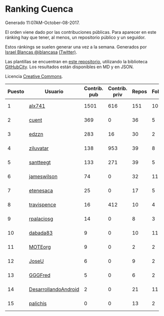 # Ranking Cuenca

Generado 11:07AM-October-08-2017.

El orden viene dado por las contribuciones públicas. Para aparecer en este ránking hay que tener, al menos, un repositorio público y un seguidor.

Estos ránkings se suelen generar una vez a la semana. Generados por [Israel Blancas @iblancasa](https://github.com/iblancasa/) [(Twitter)](https://twitter.com/iblancasa).

Las plantillas se encuentran en [este repositorio](https://github.com/iblancasa/GH-Spanish-Ranking), utilizando la biblioteca [GitHubCity](https://github.com/iblancasa/GitHubCity). Los resultados están disponibles en MD y en JSON.

Licencia [Creative Commons](https://creativecommons.org/licenses/by/4.0/).

| Puesto   |  Usuario  | Contrib. pub | Contrib. priv |Repos| Followers | Desde |  Avatar  |
|----------|-----------|--------------|---------------|-----|-----------|-------|----------|
|1|[alx741](https://github.com/alx741)|1501|616|151|10|2012-10-12|![alx741](https://avatars3.githubusercontent.com/u/2545720)|
|2|[cuent](https://github.com/cuent)|369|0|36|5|2013-08-17|![cuent](https://avatars0.githubusercontent.com/u/5248968)|
|3|[edzzn](https://github.com/edzzn)|283|16|30|2|2015-10-02|![edzzn](https://avatars2.githubusercontent.com/u/14936466)|
|4|[ziluvatar](https://github.com/ziluvatar)|138|953|39|8|2012-02-09|![ziluvatar](https://avatars1.githubusercontent.com/u/1424663)|
|5|[santteegt](https://github.com/santteegt)|133|271|39|5|2011-07-19|![santteegt](https://avatars2.githubusercontent.com/u/926341)|
|6|[jameswilson](https://github.com/jameswilson)|74|0|32|11|2010-04-14|![jameswilson](https://avatars3.githubusercontent.com/u/243532)|
|7|[etenesaca](https://github.com/etenesaca)|25|0|17|5|2013-02-14|![etenesaca](https://avatars1.githubusercontent.com/u/3594639)|
|8|[travispence](https://github.com/travispence)|16|412|10|4|2011-12-02|![travispence](https://avatars1.githubusercontent.com/u/1236534)|
|9|[rpalaciosg](https://github.com/rpalaciosg)|14|0|8|3|2015-03-25|![rpalaciosg](https://avatars3.githubusercontent.com/u/11642622)|
|10|[dabada83](https://github.com/dabada83)|9|0|10|11|2010-02-26|![dabada83](https://avatars0.githubusercontent.com/u/211490)|
|11|[MOTEorg](https://github.com/MOTEorg)|9|0|2|2|2013-10-17|![MOTEorg](https://avatars2.githubusercontent.com/u/5705296)|
|12|[JoseU](https://github.com/JoseU)|6|0|9|2|2014-05-08|![JoseU](https://avatars2.githubusercontent.com/u/7528517)|
|13|[GGGFred](https://github.com/GGGFred)|5|0|6|2|2013-01-15|![GGGFred](https://avatars0.githubusercontent.com/u/3277081)|
|14|[DesarrollandoAndroid](https://github.com/DesarrollandoAndroid)|2|0|21|11|2014-06-22|![DesarrollandoAndroid](https://avatars1.githubusercontent.com/u/7956170)|
|15|[palichis](https://github.com/palichis)|0|0|13|2|2011-03-29|![palichis](https://avatars2.githubusercontent.com/u/697345)|
